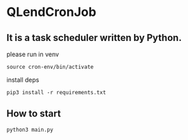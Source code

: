 # QLendCronJob

## It is a task scheduler written by Python.

please run in venv
```
source cron-env/bin/activate
```

install deps
```
pip3 install -r requirements.txt
```

## How to start

```
python3 main.py
```

